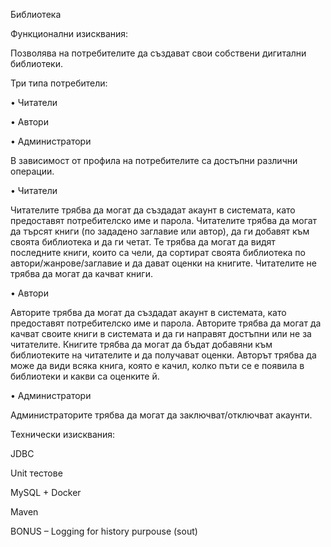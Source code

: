 Библиотека

Функционални изисквания:

Позволява на потребителите да създават свои собствени дигитални библиотеки. 

Три типа потребители:

•	Читатели

•	Автори

•	Администратори

В зависимост от профила на потребителите са достъпни различни операции.

•	Читатели

Читателите трябва да могат да създадат акаунт в системата, като предоставят потребителско име и парола. Читателите трябва да могат да търсят книги (по зададено заглавие или автор), да ги добавят към своята библиотека и да ги четат. Те трябва да могат да видят последните книги, които са чели, да сортират своята библиотека по автори/жанрове/заглавие и да дават оценки на книгите. Читателите не трябва да могат да качват книги.

•	Автори

Авторите трябва да могат да създадат акаунт в системата, като предоставят потребителско име и парола. Авторите трябва да могат да качват своите книги в системата и да ги направят достъпни или не за читателите. Книгите трябва да могат да бъдат добавяни към библиотеките на читателите и да получават оценки. Авторът трябва да може да види всяка книга, която е качил, колко пъти се е появила в библиотеки и какви са оценките й.

•	Администратори

Администраторите трябва да могат да заключват/отключват акаунти.


Технически изисквания:

JDBC 

Unit тестове

MySQL + Docker 

Maven

BONUS – Logging for history purpouse (sout)
